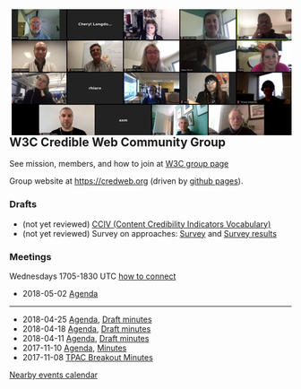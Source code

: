 <img style="float: right" src="./photos/people-2018-04-15-500.png" alt="group phroto" />

## W3C Credible Web Community Group

See mission, members, and how to join at [W3C group page](https://www.w3.org/community/credibility/)

Group website at <https://credweb.org> (driven by [github pages](https://github.com/w3c/credweb)).

### Drafts

* (not yet reviewed) [CCIV (Content Credibility Indicators Vocabulary)](https://credweb.org/cciv)
* (not yet reviewed) Survey on approaches: [Survey](https://goo.gl/forms/aPUWPZD9doTUYT3A3) and [Survey results](https://goo.gl/Zonrju)

### Meetings

Wednesdays 1705-1830 UTC [how to connect](how-to-connect.md)

* 2018-05-02 [Agenda](agenda/20180502.md)

----

* 2018-04-25 [Agenda](agenda/20180425.md), [Draft minutes](https://credweb.zulipchat.com/#narrow/stream/114583-meeting/topic/2018-04-25web)
* 2018-04-18 [Agenda](agenda/20180418.md), [Draft minutes](https://credweb.zulipchat.com/#narrow/stream/114583-meeting/topic/2018-04-18web)
* 2018-04-11 [Agenda](agenda/20180411.md), [Draft minutes](https://credweb.zulipchat.com/#narrow/stream/114583-meeting/topic/2018-04-11)
* 2017-11-10 [Agenda](https://www.w3.org/wiki/File:Credibility-2017-11-10-agenda.pdf), [Minutes](https://www.w3.org/community/credibility/wiki/2017-11-10-minutes)
* 2017-11-08 [TPAC Breakout Minutes](https://www.w3.org/community/credibility/wiki/2017-11-08-minutes)

[Nearby events calendar](https://calendar.google.com/calendar/embed?src=certifiedcontentcoalition.org_9cd49bitubv0sicvpt6gvf9km0%40group.calendar.google.com)
